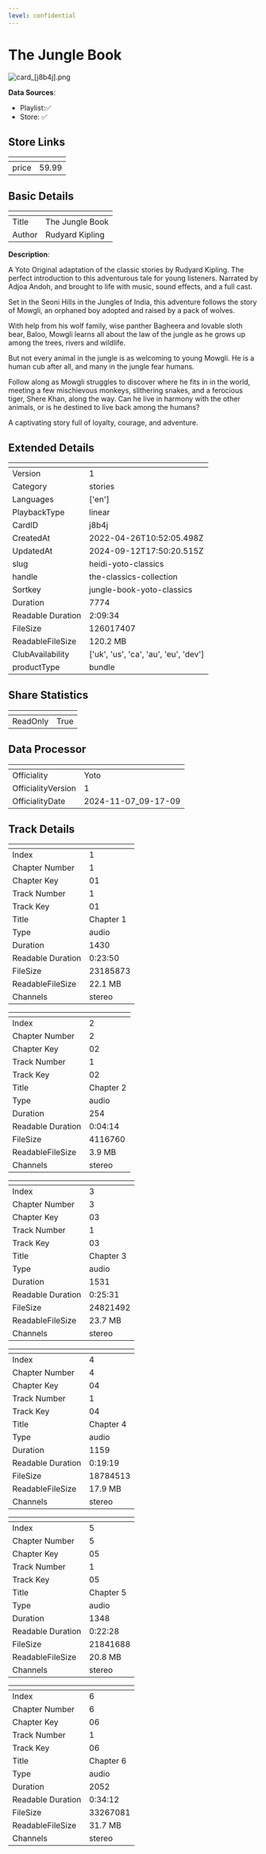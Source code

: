 ```yaml
---
level: confidential
---
```

# The Jungle Book

![card_[j8b4j].png](../../img/cards/card_[j8b4j].png)

**Data Sources**: 

- Playlist:✅
- Store: ✅


## Store Links

| <!-- --> | <!-- --> |
| - | - |
| price | 59.99 |


## Basic Details

| <!-- --> | <!-- --> |
| - | - |
| Title | The Jungle Book |
| Author | Rudyard Kipling |

**Description**:

A Yoto Original adaptation of the classic stories by Rudyard Kipling. The perfect introduction to this adventurous tale for young listeners. Narrated by Adjoa Andoh, and brought to life with music, sound effects, and a full cast. 

Set in the Seoni Hills in the Jungles of India, this adventure follows the story of Mowgli, an orphaned boy adopted and raised by a pack of wolves. 

With help from his wolf family, wise panther Bagheera and lovable sloth bear, Baloo, Mowgli learns all about the law of the jungle as he grows up among the trees, rivers and wildlife. 

But not every animal in the jungle is as welcoming to young Mowgli. He is a human cub after all, and many in the jungle fear humans. 

Follow along as Mowgli struggles to discover where he fits in in the world, meeting a few mischievous monkeys, slithering snakes, and a ferocious tiger, Shere Khan, along the way. Can he live in harmony with the other animals, or is he destined to live back among the humans? 

A captivating story full of loyalty, courage, and adventure.



## Extended Details

| <!-- --> | <!-- --> |
| - | - |
| Version | 1 |
| Category | stories |
| Languages | ['en'] |
| PlaybackType | linear |
| CardID | j8b4j |
| CreatedAt | 2022-04-26T10:52:05.498Z |
| UpdatedAt | 2024-09-12T17:50:20.515Z |
| slug | heidi-yoto-classics |
| handle | the-classics-collection |
| Sortkey | jungle-book-yoto-classics |
| Duration | 7774 |
| Readable Duration | 2:09:34 |
| FileSize | 126017407 |
| ReadableFileSize | 120.2 MB |
| ClubAvailability | ['uk', 'us', 'ca', 'au', 'eu', 'dev'] |
| productType | bundle |


## Share Statistics

| <!-- --> | <!-- --> |
| - | - |
| ReadOnly | True |


## Data Processor

| <!-- --> | <!-- --> |
| - | - |
| Officiality | Yoto
| OfficialityVersion | 1
| OfficialityDate | 2024-11-07_09-17-09


## Track Details

| <!-- --> | <!-- --> |
| - | - |
| Index | 1 |
| Chapter Number | 1 |
| Chapter Key | 01 |
| Track Number | 1 |
| Track Key | 01 |
| Title | Chapter 1 |
| Type | audio |
| Duration | 1430 |
| Readable Duration | 0:23:50 |
| FileSize | 23185873 |
| ReadableFileSize | 22.1 MB |
| Channels | stereo |

| <!-- --> | <!-- --> |
| - | - |
| Index | 2 |
| Chapter Number | 2 |
| Chapter Key | 02 |
| Track Number | 1 |
| Track Key | 02 |
| Title | Chapter 2 |
| Type | audio |
| Duration | 254 |
| Readable Duration | 0:04:14 |
| FileSize | 4116760 |
| ReadableFileSize | 3.9 MB |
| Channels | stereo |

| <!-- --> | <!-- --> |
| - | - |
| Index | 3 |
| Chapter Number | 3 |
| Chapter Key | 03 |
| Track Number | 1 |
| Track Key | 03 |
| Title | Chapter 3 |
| Type | audio |
| Duration | 1531 |
| Readable Duration | 0:25:31 |
| FileSize | 24821492 |
| ReadableFileSize | 23.7 MB |
| Channels | stereo |

| <!-- --> | <!-- --> |
| - | - |
| Index | 4 |
| Chapter Number | 4 |
| Chapter Key | 04 |
| Track Number | 1 |
| Track Key | 04 |
| Title | Chapter 4 |
| Type | audio |
| Duration | 1159 |
| Readable Duration | 0:19:19 |
| FileSize | 18784513 |
| ReadableFileSize | 17.9 MB |
| Channels | stereo |

| <!-- --> | <!-- --> |
| - | - |
| Index | 5 |
| Chapter Number | 5 |
| Chapter Key | 05 |
| Track Number | 1 |
| Track Key | 05 |
| Title | Chapter 5 |
| Type | audio |
| Duration | 1348 |
| Readable Duration | 0:22:28 |
| FileSize | 21841688 |
| ReadableFileSize | 20.8 MB |
| Channels | stereo |

| <!-- --> | <!-- --> |
| - | - |
| Index | 6 |
| Chapter Number | 6 |
| Chapter Key | 06 |
| Track Number | 1 |
| Track Key | 06 |
| Title | Chapter 6 |
| Type | audio |
| Duration | 2052 |
| Readable Duration | 0:34:12 |
| FileSize | 33267081 |
| ReadableFileSize | 31.7 MB |
| Channels | stereo |

